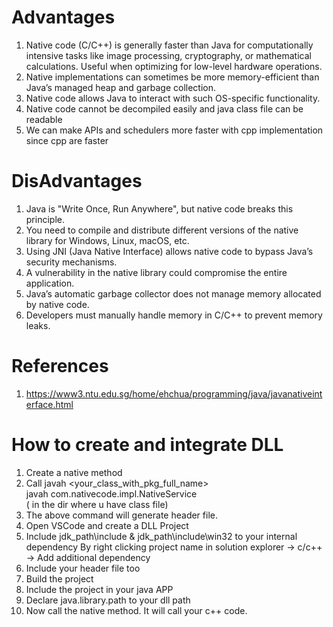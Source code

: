 
# Advantages
1.   Native code (C/C++) is generally faster than Java for computationally intensive tasks like image processing, cryptography, 
or mathematical calculations. Useful when optimizing for low-level hardware operations.
2. Native implementations can sometimes be more memory-efficient than Java’s managed heap and garbage collection.
3. Native code allows Java to interact with such OS-specific functionality.
4. Native code cannot be decompiled easily and java class file can be readable
5. We can make APIs and schedulers more faster with cpp implementation since cpp are faster

# DisAdvantages
1. Java is "Write Once, Run Anywhere", but native code breaks this principle.
2. You need to compile and distribute different versions of the native library for Windows, Linux, macOS, etc.
3. Using JNI (Java Native Interface) allows native code to bypass Java’s security mechanisms.
4. A vulnerability in the native library could compromise the entire application.
5. Java’s automatic garbage collector does not manage memory allocated by native code.
6. Developers must manually handle memory in C/C++ to prevent memory leaks.

# References
1. https://www3.ntu.edu.sg/home/ehchua/programming/java/javanativeinterface.html

# How to create and integrate DLL

1. Create a native method 
2. Call javah <your_class_with_pkg_full_name>  <br>
   javah com.nativecode.impl.NativeService   <br>
   ( in the dir where u have class file)
3. The above command will generate header file. 
4. Open VSCode and create a DLL Project
5. Include jdk_path\include & jdk_path\include\win32
 to your internal dependency By right clicking project name in 
solution explorer -> c/c++ -> Add additional dependency
6. Include your header file too
7. Build the project
8. Include the project in your java APP 
9. Declare java.library.path to your dll path
10. Now call the native method. It will call your c++ code.
